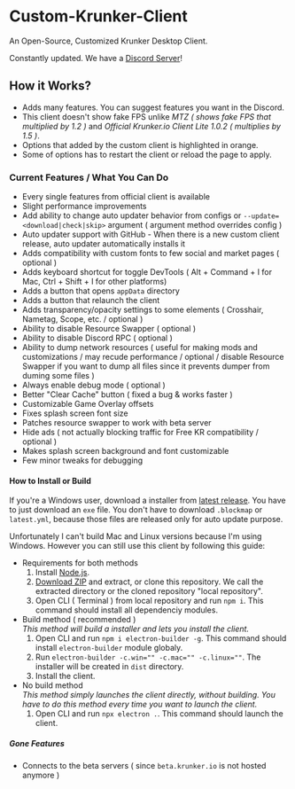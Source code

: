 # Custom-Krunker-Client
An Open-Source, Customized Krunker Desktop Client.

Constantly updated.
We have a [Discord Server](https://discord.gg/XmcW7ny)!

## How it Works?
- Adds many features. You can suggest features you want in the Discord.
- This client doesn't show fake FPS unlike _MTZ ( shows fake FPS that multiplied by 1.2 )_ and _Official Krunker.io Client Lite 1.0.2 ( multiplies by 1.5 )_.
- Options that added by the custom client is highlighted in orange.
- Some of options has to restart the client or reload the page to apply.

### Current Features / What You Can Do
- Every single features from official client is available
- Slight performance improvements
- Add ability to change auto updater behavior from configs or `--update=<download|check|skip>` argument ( argument method overrides config )
- Auto updater support with GitHub - When there is a new custom client release, auto updater automatically installs it
- Adds compatibility with custom fonts to few social and market pages ( optional )
- Adds keyboard shortcut for toggle DevTools ( Alt + Command + I for Mac, Ctrl + Shift + I for other platforms)
- Adds a button that opens `appData` directory
- Adds a button that relaunch the client
- Adds transparency/opacity settings to some elements ( Crosshair, Nametag, Scope, etc. / optional )
- Ability to disable Resource Swapper ( optional )
- Ability to disable Discord RPC ( optional )
- Ability to dump network resources ( useful for making mods and customizations / may recude performance / optional / disable Resource Swapper if you want to dump all files since it prevents dumper from duming some files )
- Always enable debug mode ( optional )
- Better "Clear Cache" button ( fixed a bug & works faster )
- Customizable Game Overlay offsets
- Fixes splash screen font size
- Patches resource swapper to work with beta server
- Hide ads ( not actually blocking traffic for Free KR compatibility / optional )
- Makes splash screen background and font customizable
- Few minor tweaks for debugging

#### How to Install or Build
If you're a Windows user, download a installer from [latest release](https://github.com/Mixaz017/Custom-Krunker-Client/releases/latest). You have to just download an `exe` file. You don't have to download `.blockmap` or `latest.yml`, because those files are released only for auto update purpose.

Unfortunately I can't build Mac and Linux versions because I'm using Windows. However you can still use this client by following this guide:
- Requirements for both methods
	1. Install [Node.js](https://nodejs.org/en/download/).
	2. [Download ZIP](https://github.com/Mixaz017/Custom-Krunker-Client/archive/master.zip) and extract, or clone this repository. We call the extracted directory or the cloned repository "local repository".
	3. Open CLI ( Terminal ) from local repository and run `npm i`. This command should install all dependenciy modules.
- Build method ( recommended )  
	_This method will build a installer and lets you install the client._
	1. Open CLI and run `npm i electron-builder -g`. This command should install `electron-builder` module globaly.
	2. Run `electron-builder -c.win="" -c.mac="" -c.linux=""`. The installer will be created in `dist` directory.
	3. Install the client.
- No build method  
	_This method simply launches the client directly, without building. You have to do this method every time you want to launch the client._
	1. Open CLI and run `npx electron .`. This command should launch the client.
##### Gone Features
- Connects to the beta servers ( since `beta.krunker.io` is not hosted anymore )